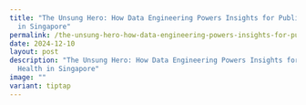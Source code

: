```yaml
---
title: "The Unsung Hero: How Data Engineering Powers Insights for Public Health
  in Singapore"
permalink: /the-unsung-hero-how-data-engineering-powers-insights-for-public-health-in-singapore/
date: 2024-12-10
layout: post
description: "The Unsung Hero: How Data Engineering Powers Insights for Public
  Health in Singapore"
image: ""
variant: tiptap
---
```

